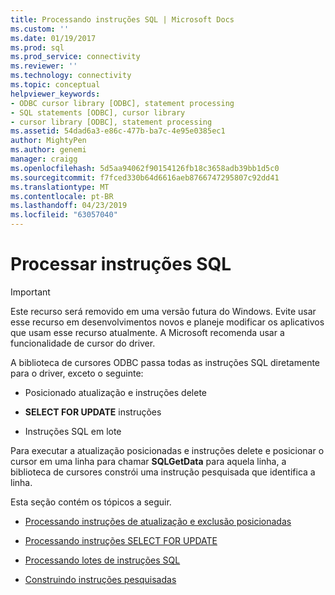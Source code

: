 ```yaml
---
title: Processando instruções SQL | Microsoft Docs
ms.custom: ''
ms.date: 01/19/2017
ms.prod: sql
ms.prod_service: connectivity
ms.reviewer: ''
ms.technology: connectivity
ms.topic: conceptual
helpviewer_keywords:
- ODBC cursor library [ODBC], statement processing
- SQL statements [ODBC], cursor library
- cursor library [ODBC], statement processing
ms.assetid: 54dad6a3-e86c-477b-ba7c-4e95e0385ec1
author: MightyPen
ms.author: genemi
manager: craigg
ms.openlocfilehash: 5d5aa94062f90154126fb18c3658adb39bb1d5c0
ms.sourcegitcommit: f7fced330b64d6616aeb8766747295807c92dd41
ms.translationtype: MT
ms.contentlocale: pt-BR
ms.lasthandoff: 04/23/2019
ms.locfileid: "63057040"
---
```

# <a name="processing-sql-statements"></a>Processar instruções SQL
> [!IMPORTANT]  
>  Este recurso será removido em uma versão futura do Windows. Evite usar esse recurso em desenvolvimentos novos e planeje modificar os aplicativos que usam esse recurso atualmente. A Microsoft recomenda usar a funcionalidade de cursor do driver.  
  
 A biblioteca de cursores ODBC passa todas as instruções SQL diretamente para o driver, exceto o seguinte:  
  
-   Posicionado atualização e instruções delete  
  
-   **SELECT FOR UPDATE** instruções  
  
-   Instruções SQL em lote  
  
 Para executar a atualização posicionadas e instruções delete e posicionar o cursor em uma linha para chamar **SQLGetData** para aquela linha, a biblioteca de cursores constrói uma instrução pesquisada que identifica a linha.  
  
 Esta seção contém os tópicos a seguir.  
  
-   [Processando instruções de atualização e exclusão posicionadas](../../../odbc/reference/appendixes/processing-positioned-update-and-delete-statements.md)  
  
-   [Processando instruções SELECT FOR UPDATE](../../../odbc/reference/appendixes/processing-select-for-update-statements.md)  
  
-   [Processando lotes de instruções SQL](../../../odbc/reference/appendixes/processing-batches-of-sql-statements.md)  
  
-   [Construindo instruções pesquisadas](../../../odbc/reference/appendixes/constructing-searched-statements.md)
